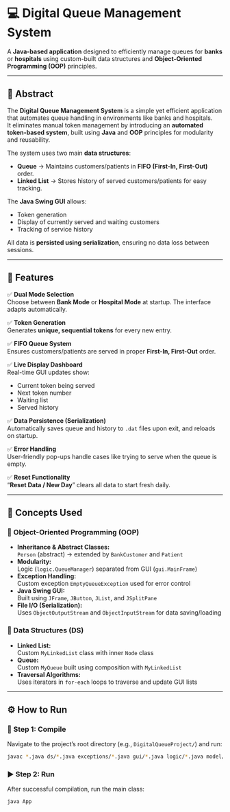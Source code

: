 # 💻 Digital Queue Management System

A **Java-based application** designed to efficiently manage queues for **banks** or **hospitals** using custom-built data structures and **Object-Oriented Programming (OOP)** principles.

---

## 🧾 Abstract

The **Digital Queue Management System** is a simple yet efficient application that automates queue handling in environments like banks and hospitals.  
It eliminates manual token management by introducing an **automated token-based system**, built using **Java** and **OOP** principles for modularity and reusability.

The system uses two main **data structures**:

- **Queue** → Maintains customers/patients in **FIFO (First-In, First-Out)** order.  
- **Linked List** → Stores history of served customers/patients for easy tracking.

The **Java Swing GUI** allows:
- Token generation  
- Display of currently served and waiting customers  
- Tracking of service history  

All data is **persisted using serialization**, ensuring no data loss between sessions.

---

## 🚀 Features

✅ **Dual Mode Selection**  
Choose between **Bank Mode** or **Hospital Mode** at startup. The interface adapts automatically.

✅ **Token Generation**  
Generates **unique, sequential tokens** for every new entry.

✅ **FIFO Queue System**  
Ensures customers/patients are served in proper **First-In, First-Out** order.

✅ **Live Display Dashboard**  
Real-time GUI updates show:
- Current token being served  
- Next token number  
- Waiting list  
- Served history  

✅ **Data Persistence (Serialization)**  
Automatically saves queue and history to `.dat` files upon exit, and reloads on startup.

✅ **Error Handling**  
User-friendly pop-ups handle cases like trying to serve when the queue is empty.

✅ **Reset Functionality**  
“**Reset Data / New Day**” clears all data to start fresh daily.

---

## 🧠 Concepts Used

### 🔷 Object-Oriented Programming (OOP)
- **Inheritance & Abstract Classes:**  
  `Person` (abstract) → extended by `BankCustomer` and `Patient`
- **Modularity:**  
  Logic (`logic.QueueManager`) separated from GUI (`gui.MainFrame`)
- **Exception Handling:**  
  Custom exception `EmptyQueueException` used for error control
- **Java Swing GUI:**  
  Built using `JFrame`, `JButton`, `JList`, and `JSplitPane`
- **File I/O (Serialization):**  
  Uses `ObjectOutputStream` and `ObjectInputStream` for data saving/loading

### 🔷 Data Structures (DS)
- **Linked List:**  
  Custom `MyLinkedList` class with inner `Node` class
- **Queue:**  
  Custom `MyQueue` built using composition with `MyLinkedList`
- **Traversal Algorithms:**  
  Uses iterators in `for-each` loops to traverse and update GUI lists

---

## ⚙️ How to Run

### 🧩 Step 1: Compile

Navigate to the project’s root directory (e.g., `DigitalQueueProject/`) and run:

```bash
javac *.java ds/*.java exceptions/*.java gui/*.java logic/*.java model/*.java
```
### ▶️ Step 2: Run

After successful compilation, run the main class:

```bash
java App


